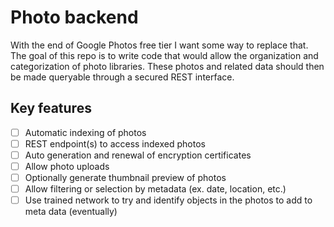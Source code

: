 # Photo backend

With the end of Google Photos free tier I want some way to replace that.
The goal of this repo is to write code that would allow the organization and categorization of photo libraries.
These photos and related data should then be made queryable through a secured REST interface.

## Key features 

- [ ] Automatic indexing of photos
- [ ] REST endpoint(s) to access indexed photos
- [ ] Auto generation and renewal of encryption certificates
- [ ] Allow photo uploads
- [ ] Optionally generate thumbnail preview of photos
- [ ] Allow filtering or selection by metadata (ex. date, location, etc.)
- [ ] Use trained network to try and identify objects in the photos to add to meta data (eventually)

